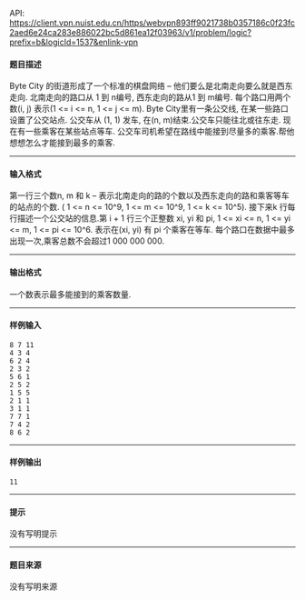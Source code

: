 API: https://client.vpn.nuist.edu.cn/https/webvpn893ff9021738b0357186c0f23fc2aed6e24ca283e886022bc5d861ea12f03963/v1/problem/logic?prefix=b&logicId=1537&enlink-vpn

#### 题目描述

Byte City 的街道形成了一个标准的棋盘网络 – 他们要么是北南走向要么就是西东走向. 北南走向的路口从 1 到 n编号, 西东走向的路从1 到 m编号. 每个路口用两个数(i, j) 表示(1 <= i <= n, 1 <= j <= m). Byte City里有一条公交线, 在某一些路口设置了公交站点. 公交车从 (1, 1) 发车, 在(n, m)结束.公交车只能往北或往东走. 现在有一些乘客在某些站点等车. 公交车司机希望在路线中能接到尽量多的乘客.帮他想想怎么才能接到最多的乘客.

---

#### 输入格式

第一行三个数n, m 和 k – 表示北南走向的路的个数以及西东走向的路和乘客等车的站点的个数. ( 1 <= n <= 10^9, 1 <= m <= 10^9, 1 <= k <= 10^5). 接下来k 行每行描述一个公交站的信息.第 i + 1 行三个正整数 xi, yi 和 pi, 1 <= xi <= n, 1 <= yi <= m, 1 <= pi <= 10^6. 表示在(xi, yi) 有 pi 个乘客在等车. 每个路口在数据中最多出现一次,乘客总数不会超过1 000 000 000.

---

#### 输出格式

一个数表示最多能接到的乘客数量.

---

#### 样例输入
```
8 7 11
4 3 4
6 2 4
2 3 2
5 6 1
2 5 2
1 5 5
2 1 1
3 1 1
7 7 1
7 4 2
8 6 2

```

---

#### 样例输出
```
11

```

---

#### 提示

没有写明提示

---

#### 题目来源

没有写明来源